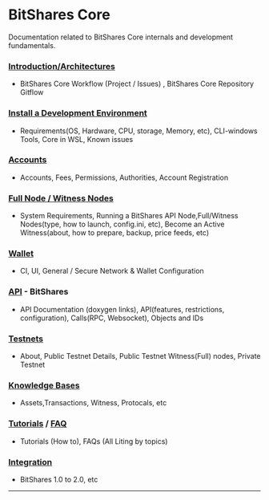 # BitShares Core
Documentation related to BitShares Core internals and development fundamentals.

### [Introduction/Architectures](/core/intro/README.md#introduction--architectures)
- BitShares Core Workflow (Project / Issues) , BitShares Core Repository Gitflow
   
### [Install a Development Environment](/core/installation/README.md#install-a-development-environment)
- Requirements(OS, Hardware, CPU, storage, Memory, etc), CLI-windows Tools, Core in WSL, Known issues
 
### [Accounts](/core/accounts/README.md#accounts)
- Accounts, Fees, Permissions, Authorities, Account Registration  

### [Full Node / Witness Nodes](/core/nodes_full_witness/README.md#full-node--witness-node)
- System Requirements, Running a BitShares API Node,Full/Witness Nodes(type, how to launch, config.ini, etc), Become an Active Witness(about, how to prepare, backup, price feeds, etc)

### [Wallet](/core/wallet/README.md#wallet)
- CI, UI, General / Secure Network & Wallet Configuration

### [API](/core/api#api) - BitShares
- API Documentation (doxygen links), API(features, restrictions, configuration), Calls(RPC, Websocket), Objects and IDs

### [Testnets](/core/testnets/README.md#testnets)
- About, Public Testnet Details, Public Testnet Witness(Full) nodes, Private Testnet

### [Knowledge Bases](/core/knowledge_base#knowledge-base)
- Assets,Transactions, Witness, Protocals, etc

### [Tutorials](/core/tutorials#tutorials) / [FAQ](/core/tutorials/FAQ.md#frequently-asked-questions---list-all)
- Tutorials (How to), FAQs (All Liting by topics)
  
### [Integration](/core/integration/README.md#integration)
- BitShares 1.0 to 2.0, etc 

 
 
 ***
 
